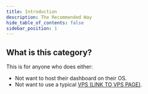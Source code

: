 ```yaml
---
title: Introduction
description: The Recommended Way
hide_table_of_contents: false
sidebar_position: 1
---
```


## What is this category?

This is for anyone who does either:

- Not want to host their dashboard on their OS.
- Not want to use a typical [VPS (LINK TO VPS PAGE)](https://www.youtube.com/watch?v=dQw4w9WgXcQ).
